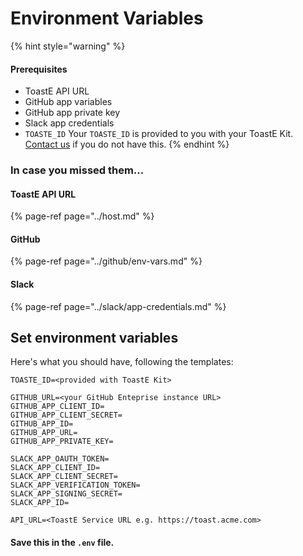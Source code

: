 # Environment Variables

{% hint style="warning" %}
#### Prerequisites

* ToastE API URL
* GitHub app variables
* GitHub app private key
* Slack app credentials
* `TOASTE_ID` Your `TOASTE_ID` is provided to you with your ToastE Kit. [Contact us](https://toast-team.gitbook.io/toast/support) if you do not have this.
{% endhint %}

### In case you missed them...

#### ToastE API URL

{% page-ref page="../host.md" %}

#### GitHub

{% page-ref page="../github/env-vars.md" %}

#### Slack

{% page-ref page="../slack/app-credentials.md" %}

## Set environment variables

Here's what you should have, following the templates:

```text
TOASTE_ID=<provided with ToastE Kit>

GITHUB_URL=<your GitHub Enteprise instance URL>
GITHUB_APP_CLIENT_ID=
GITHUB_APP_CLIENT_SECRET=
GITHUB_APP_ID=
GITHUB_APP_URL=
GITHUB_APP_PRIVATE_KEY=

SLACK_APP_OAUTH_TOKEN=
SLACK_APP_CLIENT_ID=
SLACK_APP_CLIENT_SECRET=
SLACK_APP_VERIFICATION_TOKEN=
SLACK_APP_SIGNING_SECRET=
SLACK_APP_ID=

API_URL=<ToastE Service URL e.g. https://toast.acme.com>
```

#### Save this in the `.env` file.


